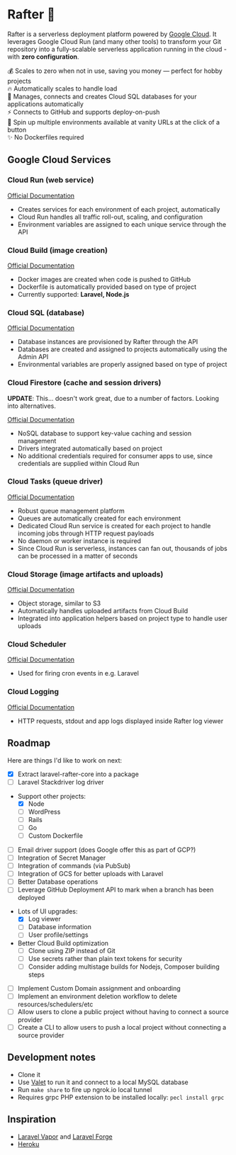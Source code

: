 # Rafter 🏡

Rafter is a serverless deployment platform powered by [Google Cloud](https://cloud.google.com). It leverages Google Cloud Run (and many other tools) to transform your Git repository into a fully-scalable serverless application running in the cloud - with **zero configuration**.

💰 Scales to zero when not in use, saving you money — perfect for hobby projects<br>
🔥 Automatically scales to handle load<br>
🔌 Manages, connects and creates Cloud SQL databases for your applications automatically<br>
⚡️ Connects to GitHub and supports deploy-on-push<br>
🚀 Spin up multiple environments available at vanity URLs at the click of a button<br>
✨ No Dockerfiles required

## Google Cloud Services

### Cloud Run (web service)

[Official Documentation](https://cloud.google.com/products#serverless-computing)

- Creates services for each environment of each project, automatically
- Cloud Run handles all traffic roll-out, scaling, and configuration
- Environment variables are assigned to each unique service through the API

### Cloud Build (image creation)

[Official Documentation](https://cloud.google.com/cloud-build/)

- Docker images are created when code is pushed to GitHub
- Dockerfile is automatically provided based on type of project
- Currently supported: **Laravel, Node.js**

### Cloud SQL (database)

[Official Documentation](https://cloud.google.com/sql/)

- Database instances are provisioned by Rafter through the API
- Databases are created and assigned to projects automatically using the Admin API
- Environmental variables are properly assigned based on type of project

### Cloud Firestore (cache and session drivers)

**UPDATE**: This... doesn't work great, due to a number of factors. Looking into alternatives.

[Official Documentation](https://cloud.google.com/firestore)

- NoSQL database to support key-value caching and session management
- Drivers integrated automatically based on project
- No additional credentials required for consumer apps to use, since credentials are supplied within Cloud Run

### Cloud Tasks (queue driver)

[Official Documentation](https://cloud.google.com/tasks)

- Robust queue management platform
- Queues are automatically created for each environment
- Dedicated Cloud Run service is created for each project to handle incoming jobs through HTTP request payloads
- No daemon or worker instance is required
- Since Cloud Run is serverless, instances can fan out, thousands of jobs can be processed in a matter of seconds

### Cloud Storage (image artifacts and uploads)

[Official Documentation](https://cloud.google.com/storage)

- Object storage, similar to S3
- Automatically handles uploaded artifacts from Cloud Build
- Integrated into application helpers based on project type to handle user uploads

### Cloud Scheduler

[Official Documentation](https://cloud.google.com/scheduler)

- Used for firing cron events in e.g. Laravel

### Cloud Logging

[Official Documentation](https://cloud.google.com/logging)

- HTTP requests, stdout and app logs displayed inside Rafter log viewer

## Roadmap

Here are things I'd like to work on next:

- [x] Extract laravel-rafter-core into a package
- [ ] Laravel Stackdriver log driver
- Support other projects:
  - [x] Node
  - [ ] WordPress
  - [ ] Rails
  - [ ] Go
  - [ ] Custom Dockerfile
- [ ] Email driver support (does Google offer this as part of GCP?)
- [ ] Integration of Secret Manager
- [ ] Integration of commands (via PubSub)
- [ ] Integration of GCS for better uploads with Laravel
- [ ] Better Database operations
- [ ] Leverage GitHub Deployment API to mark when a branch has been deployed
- Lots of UI upgrades:
  - [x] Log viewer
  - [ ] Database information
  - [ ] User profile/settings
- Better Cloud Build optimization
  - [ ] Clone using ZIP instead of Git
  - [ ] Use secrets rather than plain text tokens for security
  - [ ] Consider adding multistage builds for Nodejs, Composer building steps
- [ ] Implement Custom Domain assignment and onboarding
- [ ] Implement an environment deletion workflow to delete resources/schedulers/etc
- [ ] Allow users to clone a public project without having to connect a source provider
- [ ] Create a CLI to allow users to push a local project without connecting a source provider

## Development notes

- Clone it
- Use [Valet](https://laravel.com/docs/6.x/valet) to run it and connect to a local MySQL database
- Run `make share` to fire up ngrok.io local tunnel
- Requires grpc PHP extension to be installed locally: `pecl install grpc`

## Inspiration

- [Laravel Vapor](https://vapor.laravel.com/) and [Laravel Forge](https://forge.laravel.com/)
- [Heroku](https://heroku.com)
